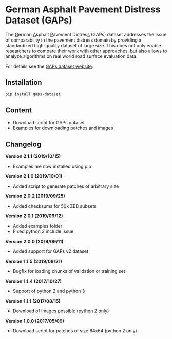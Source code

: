 # German Asphalt Pavement Distress Dataset (GAPs)

The <ins>G</ins>erman <ins>A</ins>sphalt <ins>P</ins>avement Distres<ins>s</ins>
(GAPs) dataset addresses the issue of comparability in the pavement distress
domain by providing a standardized high-quality dataset of large size.
This does not only enable researchers to compare their work with other
approaches, but also allows to analyze algorithms on real world road surface
evaluation data.

For details see the
[GAPs dataset website](http://www.tu-ilmenau.de/neurob/data-sets-code/gaps/).

## Installation
```bash
pip install gaps-dataset
```

## Content
- Download script for GAPs dataset
- Examples for downloading patches and images

## Changelog
__Version 2.1.1 (2019/10/15)__
- Examples are now installed using pip

__Version 2.1.0 (2019/10/01)__
- Added script to generate patches of arbitrary size

__Version 2.0.2 (2019/09/25)__
- Added checksums for 50k ZEB subsets

__Version 2.0.1 (2019/09/12)__
- Added examples folder
- Fixed python 3 include issue

__Version 2.0.0 (2019/09/11)__
- Added support for GAPs v2 dataset

__Version 1.1.5 (2019/08/21)__
- Bugfix for loading chunks of validation or training set

__Version 1.1.4 (2017/10/27)__
- Support of python 2 and python 3

__Version 1.1.1 (2017/08/15)__
- Download of images possible (python 2 only)

__Version 1.0.0 (2017/05/09)__
- Download script for patches of size 64x64 (python 2 only)
